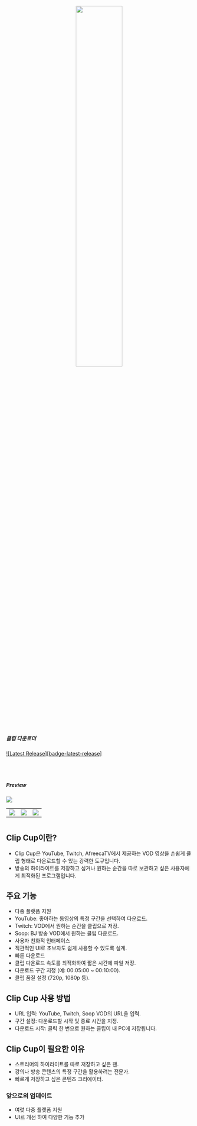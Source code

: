 <p align="center">
  <img src="mage/clip_cut.png" width="50%"/>
  <br>
</p>


##### 클립 다운로더
[![Latest Release][badge-latest-release]][Releases]

<br/>
<br/>

##### Preview
<img src="mage/1.png">
<table>
    <tr>
        <td>
            <img src="mage/2.png">
        </td>
        <td>
            <img src="mage/3.png">
        </td>
        <td>
            <img src="mage/4.png">
        </td>
    </tr>
</table>

#

## Clip Cup이란?
- Clip Cup은 YouTube, Twitch, AfreecaTV에서 제공하는 VOD 영상을 손쉽게 클립 형태로 다운로드할 수 있는 강력한 도구입니다.
- 방송의 하이라이트를 저장하고 싶거나 원하는 순간을 따로 보관하고 싶은 사용자에게 최적화된 프로그램입니다.


## 주요 기능
- 다중 플랫폼 지원
- YouTube: 좋아하는 동영상의 특정 구간을 선택하여 다운로드.
- Twitch: VOD에서 원하는 순간을 클립으로 저장.
- Soop: BJ 방송 VOD에서 원하는 클립 다운로드.
- 사용자 친화적 인터페이스
- 직관적인 UI로 초보자도 쉽게 사용할 수 있도록 설계.
- 빠른 다운로드
- 클립 다운로드 속도를 최적화하여 짧은 시간에 파일 저장.
- 다운로드 구간 지정 (예: 00:05:00 ~ 00:10:00).
- 클립 품질 설정 (720p, 1080p 등).


## Clip Cup 사용 방법
- URL 입력: YouTube, Twitch, Soop VOD의 URL을 입력.
- 구간 설정: 다운로드할 시작 및 종료 시간을 지정.
- 다운로드 시작: 클릭 한 번으로 원하는 클립이 내 PC에 저장됩니다.


## Clip Cup이 필요한 이유

- 스트리머의 하이라이트를 따로 저장하고 싶은 팬.
- 강의나 방송 콘텐츠의 특정 구간을 활용하려는 전문가.
- 빠르게 저장하고 싶은 콘텐츠 크리에이터.


### 앞으로의 업데이트

- 여럿 다중 플랫폼 지원
- UI르 개선 하여 다양한 기능 추가





[Releases]: https://github.com/whynull02/clip_app/releases
